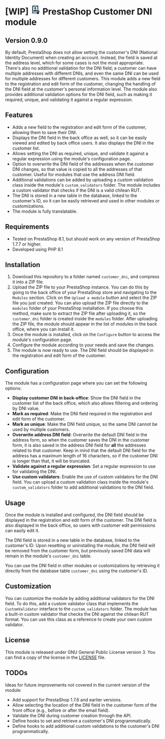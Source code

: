 # [WIP] <img src="logo.png" width="32" height="32" alt="Module logo"> PrestaShop Customer DNI module
## Version 0.9.0

By default, PrestaShop does not allow setting the customer's DNI (National Identity Document) when creating an account.
Instead, the field is saved at the address level, which for some cases is not the most appropriate. There's also no additional validation for the DNI field;
a customer can have multiple addresses with different DNIs, and even the same DNI can be used for multiple addresses for different customers. 
This module adds a new field to the registration and edit form of the customer, changing the handling of the DNI field at the customer's personal information level.
The module also provides additional validation options for the DNI field, such as making it required, unique, and validating it against a regular expression.

## Features

- Adds a new field to the registration and edit form of the customer, allowing them to save their DNI.
- Displays the DNI field in the back office as well, so it can be easily viewed and edited by back office users. It also displays the DNI in the customer list.
- Allows setting the DNI as required, unique, and validate it against a regular expression using the module's configuration page.
- Option to overwrite the DNI field of the addresses when the customer DNI changes, so that value is copied to all the addresses of that customer. Useful for modules that use the address DNI field.
- Additional validations can be added by uploading a custom validation class inside the module's `custom_validators` folder. The module includes a custom validator that checks if the DNI is a valid chilean RUT.
- The DNI is stored in a new table in the database, linked to the customer's ID, so it can be easily retrieved and used in other modules or customizations.
- The module is fully translatable.

## Requirements

- Tested on PrestaShop 8.1, but should work on any version of PrestaShop 1.7.7 or higher.
- Developed using PHP 8.1

## Installation

1. Download this repository to a folder named `customer_dni`, and compress it into a ZIP file.
2. Upload the ZIP file to your PrestaShop instance. You can do this by going to the back office of your PrestaShop store and navigating to the `Modules` section.
Click on the `Upload a module` button and select the ZIP file you just created. You can also upload the ZIP file directly to the `modules` folder of your PrestaShop installation.
If you choose this method, make sure to extract the ZIP file after uploading it, so the `customer_dni` folder is created inside the `modules` folder.
After uploading the ZIP file, the module should appear in the list of modules in the back office, where you can install it.
3. Once the module is installed, click on the `Configure` button to access the module's configuration page.
4. Configure the module according to your needs and save the changes.
5. The module is now ready to use. The DNI field should be displayed in the registration and edit form of the customer.

## Configuration

The module has a configuration page where you can set the following options:

- **Display customer DNI in back-office**: Show the DNI field in the customer list of the back office, which also allows filtering and ordering by DNI value. 
- **Mark as required**: Make the DNI field required in the registration and edit form of the customer.
- **Mark as unique**: Make the DNI field unique, so the same DNI cannot be used by multiple customers.
- **Overwrite address DNI field**: Overwrite the default DNI field in the address form, so when the customer saves the DNI in the customer form,
it is also saved in the address DNI field for **all** the addresses related to that customer.
Keep in mind that the default DNI field for the address has a maximum length of 16 characters, so if the customer DNI is longer than that, it will be truncated.
- **Validate against a regular expression**: Set a regular expression to use for validating the DNI.
- **Use custom validators**: Enable the use of custom validators for the DNI field.
You can upload a custom validation class inside the module's `custom_validators` folder to add additional validations to the DNI field.

## Usage

Once the module is installed and configured, the DNI field should be displayed in the registration and edit form of the customer. The DNI field is also displayed in the back office, so users with customer edit permissions can easily edit it.

The DNI field is stored in a new table in the database, linked to the customer's ID.
Upon resetting or uninstalling the module, the DNI field will be removed from the customer form, but previously saved DNI data will remain in the module's `customer_dni` table.

You can use the DNI field in other modules or customizations by retrieving it directly from the database table `customer_dni` using the customer's ID.

## Customization

You can customize the module by adding additional validators for the DNI field.
To do this, add a custom validator class that implements the `CustomValidator` interface to the `custom_validators` folder.
The module has a built-in custom validator that checks the DNI against the chilean RUT format.
You can use this class as a reference to create your own custom validator.


## License

This module is released under GNU General Public License version 3. You can find a copy of the license in the [LICENSE](LICENSE) file.

## TODOs

Ideas for future improvements not covered in the current version of the module:

- Add support for PrestaShop 1.7.6 and earlier versions.
- Allow selecting the location of the DNI field in the customer form of the front office (e.g., before or after the email field).
- Validate the DNI during customer creation through the API.
- Define hooks to set and retrieve a customer's DNI programmatically.
- Define hooks to add additional custom validations to the customer's DNI programmatically.